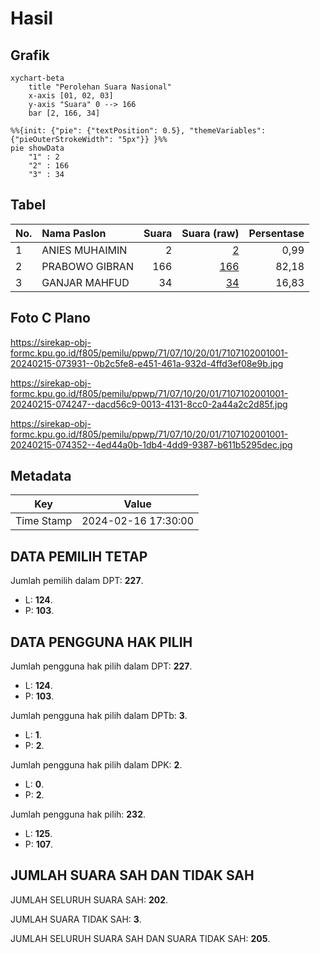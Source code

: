 # Hasil

## Grafik

```mermaid
xychart-beta
    title "Perolehan Suara Nasional"
    x-axis [01, 02, 03]
    y-axis "Suara" 0 --> 166
    bar [2, 166, 34]
```

```mermaid
%%{init: {"pie": {"textPosition": 0.5}, "themeVariables": {"pieOuterStrokeWidth": "5px"}} }%%
pie showData
    "1" : 2
    "2" : 166
    "3" : 34
```

## Tabel

| No. | Nama Paslon    | Suara | Suara (raw) | Persentase |
|:--- |:-------------- | -----:| -----------:| ----------:|
| 1   | ANIES MUHAIMIN | 2     | [2][p-1]    | 0,99       |
| 2   | PRABOWO GIBRAN | 166   | [166][p-2]  | 82,18      |
| 3   | GANJAR MAHFUD  | 34    | [34][p-3]   | 16,83      |


[p-1]: https://github.com/gigit-pemilu/pemilu-2024/blob/main/pilpres/hitung-suara/sub/71-sulawesi-utara/sub/07-minahasa-tenggara/sub/10-tombatu-utara/sub/2001-tombatu-dua/sub/001-tps/sub/paslon-1.txt
[p-2]: https://github.com/gigit-pemilu/pemilu-2024/blob/main/pilpres/hitung-suara/sub/71-sulawesi-utara/sub/07-minahasa-tenggara/sub/10-tombatu-utara/sub/2001-tombatu-dua/sub/001-tps/sub/paslon-2.txt
[p-3]: https://github.com/gigit-pemilu/pemilu-2024/blob/main/pilpres/hitung-suara/sub/71-sulawesi-utara/sub/07-minahasa-tenggara/sub/10-tombatu-utara/sub/2001-tombatu-dua/sub/001-tps/sub/paslon-3.txt

## Foto C Plano

https://sirekap-obj-formc.kpu.go.id/f805/pemilu/ppwp/71/07/10/20/01/7107102001001-20240215-073931--0b2c5fe8-e451-461a-932d-4ffd3ef08e9b.jpg

https://sirekap-obj-formc.kpu.go.id/f805/pemilu/ppwp/71/07/10/20/01/7107102001001-20240215-074247--dacd56c9-0013-4131-8cc0-2a44a2c2d85f.jpg

https://sirekap-obj-formc.kpu.go.id/f805/pemilu/ppwp/71/07/10/20/01/7107102001001-20240215-074352--4ed44a0b-1db4-4dd9-9387-b611b5295dec.jpg


## Metadata

| Key        | Value               |
| ---------- | ------------------- |
| Time Stamp | 2024-02-16 17:30:00 |


## DATA PEMILIH TETAP

Jumlah pemilih dalam DPT: **227**.
 * L: **124**.
 * P: **103**.

## DATA PENGGUNA HAK PILIH

Jumlah pengguna hak pilih dalam DPT: **227**.
 * L: **124**.
 * P: **103**.

Jumlah pengguna hak pilih dalam DPTb: **3**.
 * L: **1**.
 * P: **2**.

Jumlah pengguna hak pilih dalam DPK: **2**.
 * L: **0**.
 * P: **2**.

Jumlah pengguna hak pilih: **232**.
 * L: **125**.
 * P: **107**.

## JUMLAH SUARA SAH DAN TIDAK SAH

JUMLAH SELURUH SUARA SAH: **202**.

JUMLAH SUARA TIDAK SAH: **3**.

JUMLAH SELURUH SUARA SAH DAN SUARA TIDAK SAH: **205**.


